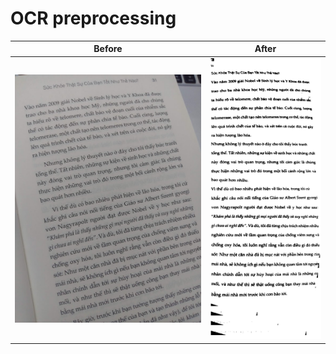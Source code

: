 # OCR preprocessing


|Before          |After              |
|----------------|-------------------|
|![Origin](0.jpg)|![processed](1.jpg)|